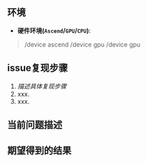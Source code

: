 <!--  Thanks for sending an issue!  -->

## 环境

- **硬件环境(`Ascend`/`GPU`/`CPU`)**: 

> /device ascend
> /device gpu
> /device gpu

## issue复现步骤

1. *描述具体复现步骤*
2. xxx.
3. xxx.

## 当前问题描述

## 期望得到的结果
